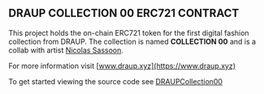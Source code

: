 ## DRAUP COLLECTION 00 ERC721 CONTRACT

This project holds the on-chain ERC721 token for the first digital fashion collection from DRAUP. The collection is named __COLLECTION 00__ and is a collab with artist [Nicolas Sassoon](https://nicolassassoon.com/).


For more information visit [www.draup.xyz](https://www.draup.xyz)



To get started viewing the source code see [DRAUPCollection00](.main/src/DRAUPCollection00.sol)